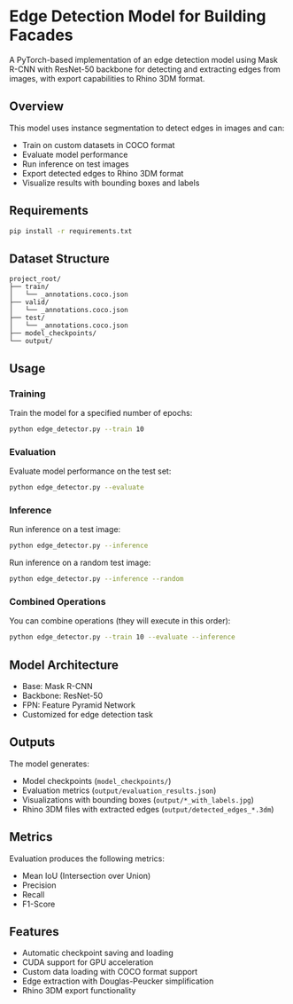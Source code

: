 # Edge Detection Model for Building Facades

A PyTorch-based implementation of an edge detection model using Mask R-CNN with ResNet-50 backbone for detecting and extracting edges from images, with export capabilities to Rhino 3DM format.

## Overview

This model uses instance segmentation to detect edges in images and can:
- Train on custom datasets in COCO format
- Evaluate model performance
- Run inference on test images
- Export detected edges to Rhino 3DM format
- Visualize results with bounding boxes and labels

## Requirements

```bash
pip install -r requirements.txt
```

## Dataset Structure

```
project_root/
├── train/
│   └── _annotations.coco.json
├── valid/
│   └── _annotations.coco.json
├── test/
│   └── _annotations.coco.json
├── model_checkpoints/
└── output/
```

## Usage

### Training

Train the model for a specified number of epochs:
```bash
python edge_detector.py --train 10
```

### Evaluation

Evaluate model performance on the test set:
```bash
python edge_detector.py --evaluate
```

### Inference

Run inference on a test image:
```bash
python edge_detector.py --inference
```

Run inference on a random test image:
```bash
python edge_detector.py --inference --random
```

### Combined Operations

You can combine operations (they will execute in this order):
```bash
python edge_detector.py --train 10 --evaluate --inference
```

## Model Architecture

- Base: Mask R-CNN
- Backbone: ResNet-50
- FPN: Feature Pyramid Network
- Customized for edge detection task

## Outputs

The model generates:
- Model checkpoints (`model_checkpoints/`)
- Evaluation metrics (`output/evaluation_results.json`)
- Visualizations with bounding boxes (`output/*_with_labels.jpg`)
- Rhino 3DM files with extracted edges (`output/detected_edges_*.3dm`)

## Metrics

Evaluation produces the following metrics:
- Mean IoU (Intersection over Union)
- Precision
- Recall
- F1-Score

## Features

- Automatic checkpoint saving and loading
- CUDA support for GPU acceleration
- Custom data loading with COCO format support
- Edge extraction with Douglas-Peucker simplification
- Rhino 3DM export functionality
